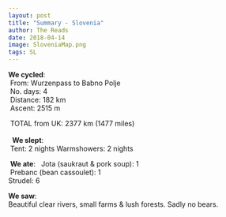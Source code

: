 ```yaml
---
layout: post
title: "Summary - Slovenia"
author: The Reads
date: 2018-04-14
image: SloveniaMap.png
tags: SL
---
```


**We cycled**:  
  From: Wurzenpass to Babno Polje  
  No. days: 4  
  Distance: 182 km  
  Ascent: 2515 m  
  
  TOTAL from UK: 2377 km (1477 miles)  
    
   **We slept**:  
  Tent: 2 nights 
  Warmshowers: 2 nights  
 
  **We ate**:  
  Jota (saukraut & pork soup): 1     
  Prebanc (bean cassoulet): 1  
  Strudel: 6  
  
  **We saw**:  
  Beautiful clear rivers, small farms & lush forests. Sadly no bears.     
  
